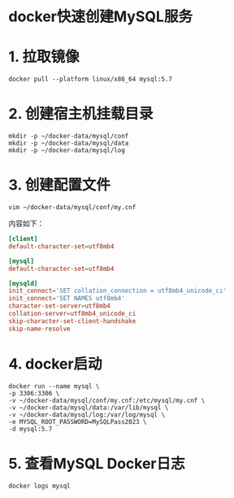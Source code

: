 # docker快速创建MySQL服务

# 1. 拉取镜像
```shell
docker pull --platform linux/x86_64 mysql:5.7
```

# 2. 创建宿主机挂载目录
```shell
mkdir -p ~/docker-data/mysql/conf 
mkdir -p ~/docker-data/mysql/data
mkdir -p ~/docker-data/mysql/log
```

# 3. 创建配置文件
```shell
vim ~/docker-data/mysql/conf/my.cnf
```
内容如下：
```conf
[client]
default-character-set=utf8mb4

[mysql]
default-character-set=utf8mb4

[mysqld]
init_connect='SET collation_connection = utf8mb4_unicode_ci'
init_connect='SET NAMES utf8mb4'
character-set-server=utf8mb4
collation-server=utf8mb4_unicode_ci
skip-character-set-client-handshake
skip-name-resolve
```

# 4. docker启动
```shell
docker run --name mysql \
-p 3306:3306 \
-v ~/docker-data/mysql/conf/my.cnf:/etc/mysql/my.cnf \
-v ~/docker-data/mysql/data:/var/lib/mysql \
-v ~/docker-data/mysql/log:/var/log/mysql \
-e MYSQL_ROOT_PASSWORD=MySQLPass2023 \
-d mysql:5.7
```

# 5. 查看MySQL Docker日志
```shell
docker logs mysql
```


